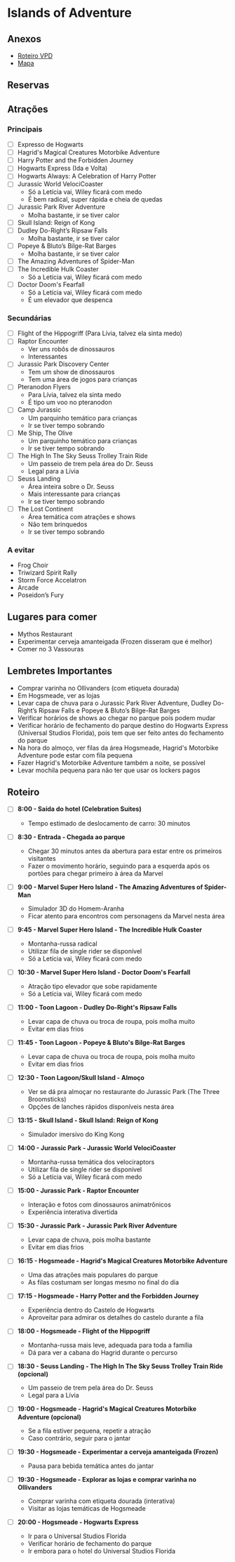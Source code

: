 # Islands of Adventure

## Anexos

- [Roteiro VPD](./Islands%20of%20Adventure/2023-03-Roteiro-VPD-Orlando_-Islands-of-Adventure.pdf)
- [Mapa](./Islands%20of%20Adventure/06-2023-mapa-islands-of-adventure.pdf)

## Reservas

## Atrações

### Principais

- [ ] Expresso de Hogwarts
- [ ] Hagrid's Magical Creatures Motorbike Adventure
- [ ] Harry Potter and the Forbidden Journey
- [ ] Hogwarts Express (Ida e Volta)
- [ ] Hogwarts Always: A Celebration of Harry Potter
- [ ] Jurassic World VelociCoaster
  - Só a Letícia vai, Wiley ficará com medo
  - É bem radical, super rápida e cheia de quedas
- [ ] Jurassic Park River Adventure
  - Molha bastante, ir se tiver calor
- [ ] Skull Island: Reign of Kong
- [ ] Dudley Do-Right’s Ripsaw Falls
  - Molha bastante, ir se tiver calor
- [ ] Popeye & Bluto’s Bilge-Rat Barges
  - Molha bastante, ir se tiver calor
- [ ] The Amazing Adventures of Spider-Man
- [ ] The Incredible Hulk Coaster
  - Só a Letícia vai, Wiley ficará com medo
- [ ] Doctor Doom's Fearfall
  - Só a Letícia vai, Wiley ficará com medo
  - É um elevador que despenca

### Secundárias

- [ ] Flight of the Hippogriff (Para Lívia, talvez ela sinta medo)
- [ ] Raptor Encounter
  - Ver uns robôs de dinossauros
  - Interessantes
- [ ] Jurassic Park Discovery Center
  - Tem um show de dinossauros
  - Tem uma área de jogos para crianças
- [ ] Pteranodon Flyers
  - Para Lívia, talvez ela sinta medo
  - É tipo um voo no pteranodon
- [ ] Camp Jurassic
  - Um parquinho temático para crianças
  - Ir se tiver tempo sobrando
- [ ] Me Ship, The Olive
  - Um parquinho temático para crianças
  - Ir se tiver tempo sobrando
- [ ] The High In The Sky Seuss Trolley Train Ride
  - Um passeio de trem pela área do Dr. Seuss
  - Legal para a Lívia
- [ ] Seuss Landing
  - Área inteira sobre o Dr. Seuss
  - Mais interessante para crianças
  - Ir se tiver tempo sobrando
- [ ] The Lost Continent
  - Área temática com atrações e shows
  - Não tem brinquedos
  - Ir se tiver tempo sobrando

### A evitar

- Frog Choir
- Triwizard Spirit Rally
- Storm Force Accelatron
- Arcade
- Poseidon’s Fury

## Lugares para comer

- Mythos Restaurant
- Experimentar cerveja amanteigada (Frozen disseram que é melhor)
- Comer no 3 Vassouras

## Lembretes Importantes

- Comprar varinha no Ollivanders (com etiqueta dourada)
- Em Hogsmeade, ver as lojas
- Levar capa de chuva para o Jurassic Park River Adventure, Dudley Do-Right’s Ripsaw Falls e Popeye & Bluto’s Bilge-Rat Barges
- Verificar horários de shows ao chegar no parque pois podem mudar
- Verificar horário de fechamento do parque destino do Hogwarts Express (Universal Studios Florida), pois tem que ser feito antes do fechamento do parque
- Na hora do almoço, ver filas da área Hogsmeade, Hagrid's Motorbike Adventure pode estar com fila pequena
- Fazer Hagrid's Motorbike Adventure também a noite, se possível
- Levar mochila pequena para não ter que usar os lockers pagos

## Roteiro

- [ ] **8:00 - Saída do hotel (Celebration Suites)**
  - Tempo estimado de deslocamento de carro: 30 minutos

- [ ] **8:30 - Entrada - Chegada ao parque**
  - Chegar 30 minutos antes da abertura para estar entre os primeiros visitantes
  - Fazer o movimento horário, seguindo para a esquerda após os portões para chegar primeiro à área da Marvel

- [ ] **9:00 - Marvel Super Hero Island - The Amazing Adventures of Spider-Man**
  - Simulador 3D do Homem-Aranha
  - Ficar atento para encontros com personagens da Marvel nesta área

- [ ] **9:45 - Marvel Super Hero Island - The Incredible Hulk Coaster**
  - Montanha-russa radical
  - Utilizar fila de single rider se disponível
  - Só a Letícia vai, Wiley ficará com medo

- [ ] **10:30 - Marvel Super Hero Island - Doctor Doom's Fearfall**
  - Atração tipo elevador que sobe rapidamente
  - Só a Letícia vai, Wiley ficará com medo

- [ ] **11:00 - Toon Lagoon - Dudley Do-Right's Ripsaw Falls**
  - Levar capa de chuva ou troca de roupa, pois molha muito
  - Evitar em dias frios

- [ ] **11:45 - Toon Lagoon - Popeye & Bluto's Bilge-Rat Barges**
  - Levar capa de chuva ou troca de roupa, pois molha muito
  - Evitar em dias frios

- [ ] **12:30 - Toon Lagoon/Skull Island - Almoço**
  - Ver se dá pra almoçar no restaurante do Jurassic Park (The Three Broomsticks)
  - Opções de lanches rápidos disponíveis nesta área

- [ ] **13:15 - Skull Island - Skull Island: Reign of Kong**
  - Simulador imersivo do King Kong

- [ ] **14:00 - Jurassic Park - Jurassic World VelociCoaster**
  - Montanha-russa temática dos velociraptors
  - Utilizar fila de single rider se disponível
  - Só a Letícia vai, Wiley ficará com medo

- [ ] **15:00 - Jurassic Park - Raptor Encounter**
  - Interação e fotos com dinossauros animatrônicos
  - Experiência interativa divertida

- [ ] **15:30 - Jurassic Park - Jurassic Park River Adventure**
  - Levar capa de chuva, pois molha bastante
  - Evitar em dias frios

- [ ] **16:15 - Hogsmeade - Hagrid's Magical Creatures Motorbike Adventure**
  - Uma das atrações mais populares do parque
  - As filas costumam ser longas mesmo no final do dia

- [ ] **17:15 - Hogsmeade - Harry Potter and the Forbidden Journey**
  - Experiência dentro do Castelo de Hogwarts
  - Aproveitar para admirar os detalhes do castelo durante a fila

- [ ] **18:00 - Hogsmeade - Flight of the Hippogriff**
  - Montanha-russa mais leve, adequada para toda a família
  - Dá para ver a cabana do Hagrid durante o percurso

- [ ] **18:30 - Seuss Landing - The High In The Sky Seuss Trolley Train Ride (opcional)**
  - Um passeio de trem pela área do Dr. Seuss
  - Legal para a Lívia

- [ ] **19:00 - Hogsmeade - Hagrid's Magical Creatures Motorbike Adventure (opcional)**
  - Se a fila estiver pequena, repetir a atração
  - Caso contrário, seguir para o jantar

- [ ] **19:30 - Hogsmeade - Experimentar a cerveja amanteigada (Frozen)**
  - Pausa para bebida temática antes do jantar

- [ ] **19:30 - Hogsmeade - Explorar as lojas e comprar varinha no Ollivanders**
  - Comprar varinha com etiqueta dourada (interativa)
  - Visitar as lojas temáticas de Hogsmeade

- [ ] **20:00 - Hogsmeade - Hogwarts Express**
  - Ir para o Universal Studios Florida
  - Verificar horário de fechamento do parque
  - Ir embora para o hotel do Universal Studios Florida

